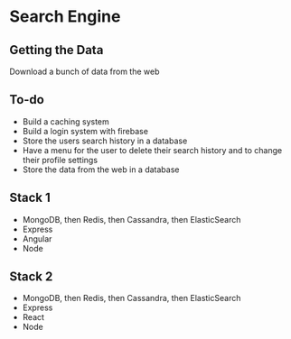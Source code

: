 # Search Engine

## Getting the Data
Download a bunch of data from the web

## To-do
- Build a caching system
- Build a login system with firebase
- Store the users search history in a database
- Have a menu for the user to delete their search history and to change their profile settings
- Store the data from the web in a database

## Stack 1
- MongoDB, then Redis, then Cassandra, then ElasticSearch
- Express
- Angular
- Node

## Stack 2
- MongoDB, then Redis, then Cassandra, then ElasticSearch
- Express
- React
- Node

